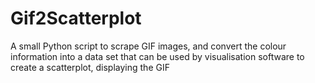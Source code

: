 # Gif2Scatterplot
A small Python script to scrape GIF images, and convert the colour information into a data set that can be used by visualisation software to create a scatterplot, displaying the GIF
